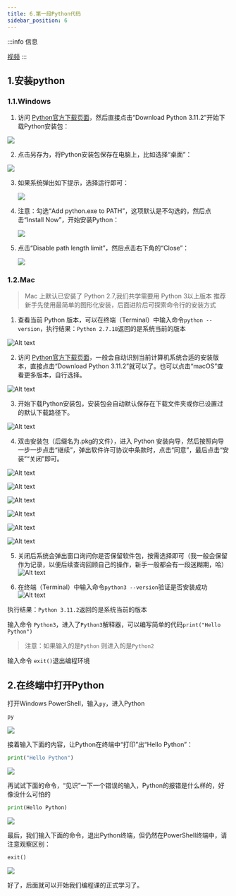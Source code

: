 ```yaml
---
title: 6.第一段Python代码
sidebar_position: 6
---
```


:::info 信息

[视频](https://www.bilibili.com/video/BV18s4y1j7KQ/?vd_source=4a888db8814702b2062fcaf2575be745)
:::

## 1.安装python

### 1.1.Windows

1. 访问 [Python官方下载页面](https://www.python.org/downloads/)，然后直接点击“Download Python 3.11.2”开始下载Python安装包：

![](p0-6-python.assets/image-20230222195705541.png)

2. 点击另存为，将Python安装包保存在电脑上，比如选择“桌面”：

![](p0-6-python.assets/image-20230222195857243.png)

3. 如果系统弹出如下提示，选择运行即可：

   ![](p0-6-python.assets/image-20230222200252815.png)


4. 注意：勾选“Add python.exe to PATH”，这项默认是不勾选的，然后点击“Install Now”，开始安装Python：

   ![](p0-6-python.assets/image-20230222200409378.png)

5. 点击“Disable path length limit”，然后点击右下角的“Close”：

   ![](p0-6-python.assets/image-20230222200550262.png)

### 1.2.Mac

> Mac 上默认已安装了 Python 2.7,我们共学需要用  Python 3以上版本
> 推荐新手先使用最简单的图形化安装，后面进阶后可探索命令行的安装方式

1. 查看当前 Python 版本，可以在终端（Terminal）中输入命令`python --version`，执行结果：`Python 2.7.18`返回的是系统当前的版本

![Alt text](p0-6-python.assets/Xnip2023-03-01_08-47-18.jpg)


2. 访问 [Python官方下载页面](https://www.python.org/downloads/)，一般会自动识别当前计算机系统合适的安装版本，直接点击“Download Python 3.11.2”就可以了。也可以点击“macOS”查看更多版本，自行选择。


![Alt text](p0-6-python.assets/Xnip2023-03-01_09-05-48.jpg)

3. 开始下载Python安装包，安装包会自动默认保存在下载文件夹或你已设置过的默认下载路径下。

![Alt text](p0-6-python.assets/Xnip2023-03-01_09-05-49.jpg)

4. 双击安装包（后缀名为.pkg的文件），进入 Python 安装向导，然后按照向导一步一步点击“继续”，弹出软件许可协议中条款时，点击“同意”，最后点击“安装”“关闭”即可。

![Alt text](p0-6-python.assets/Xnip2023-03-01_09-05-50.jpg)

![Alt text](p0-6-python.assets/Xnip2023-03-01_09-05-51.jpg)

![Alt text](p0-6-python.assets/Xnip2023-03-01_09-05-52.jpg)

![Alt text](p0-6-python.assets/Xnip2023-03-01_09-05-53.jpg)

![Alt text](p0-6-python.assets/Xnip2023-03-01_09-05-54.jpg)

![Alt text](p0-6-python.assets/Xnip2023-03-01_09-05-55.jpg)

5. 关闭后系统会弹出窗口询问你是否保留软件包，按需选择即可（我一般会保留作为记录，以便后续查询回顾自己的操作，新手一般都会有一段迷糊期，哈）
![Alt text](p0-6-python.assets/Xnip2023-03-01_09-05-56.jpg)

6. 在终端（Terminal）中输入命令`python3 --version`验证是否安装成功
![Alt text](p0-6-python.assets/Xnip2023-03-01_09-05-57.jpg)

执行结果：`Python 3.11.2`返回的是系统当前的版本

输入命令 `Python3`，进入了`Python3`解释器，可以编写简单的代码`print("Hello Python")`
>注意：如果输入的是`Python` 则进入的是`Python2`

输入命令 `exit()`退出编程环境




## 2.在终端中打开Python

打开Windows PowerShell，输入`py`，进入Python

```powershell
py
```

![](p0-6-python.assets/image-20230222200829479.png)

接着输入下面的内容，让Python在终端中“打印”出“Hello Python”：

``` python
print("Hello Python")
```

![](p0-6-python.assets/image-20230222201018915.png)

再试试下面的命令，“见识”一下一个错误的输入，Python的报错是什么样的，好像没什么可怕的

```python
print(Hello Python)
```

![](p0-6-python.assets/image-20230222201127859.png)

最后，我们输入下面的命令，退出Python终端，但仍然在PowerShell终端中，请注意观察区别：

```python
exit()
```

![](p0-6-python.assets/image-20230222201251544.png)

好了，后面就可以开始我们编程课的正式学习了。